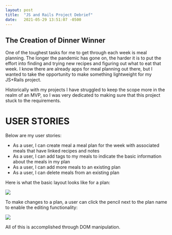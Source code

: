 ```yaml
---
layout: post
title:  "JS and Rails Project Debrief"
date:   2021-05-29 13:51:07 -0500
---
```


## The Creation of Dinner Winner

One of the toughest tasks for me to get through each week is meal planning. The longer the pandemic has gone on, the harder it is to put the effort into finding and trying new recipes and figuring out what to eat that week. I know there are already apps for meal planning out there, but I wanted to take the opportunity to make something lightweight for my JS+Rails project.

Historically with my projects I have struggled to keep the scope more in the realm of an MVP, so I was very dedicated to making sure that this project stuck to the requirements. 

# USER STORIES

Below are my user stories:

* As a user, I can create meal a meal plan for the week with associated meals that have linked recipes and notes
* As a user, I can add tags to my meals to indicate the basic information about the meals in my plan
* As a user, I can add more meals to an existing plan
* As a user, I can delete meals from an existing plan

Here is what the basic layout looks like for a plan:

![](https://i.imgur.com/hovgAcY.png)

To make changes to a plan, a user can click the pencil next to the plan name to enable the editing functionality: 

![](https://i.imgur.com/fBap42A.png)

All of this is accomplished through DOM manipulation.